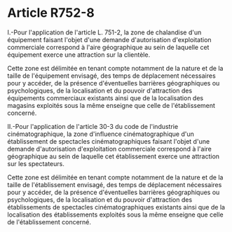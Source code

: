 # Article R752-8

I.-Pour l'application de l'article L. 751-2, la zone de chalandise d'un équipement faisant l'objet d'une demande d'autorisation d'exploitation commerciale correspond à l'aire géographique au sein de laquelle cet équipement exerce une attraction sur la clientèle.

Cette zone est délimitée en tenant compte notamment de la nature et de la taille de l'équipement envisagé, des temps de déplacement nécessaires pour y accéder, de la présence d'éventuelles barrières géographiques ou psychologiques, de la localisation et du pouvoir d'attraction des équipements commerciaux existants ainsi que de la localisation des magasins exploités sous la même enseigne que celle de l'établissement concerné.

II.-Pour l'application de l'article 30-3 du code de l'industrie cinématographique, la zone d'influence cinématographique d'un établissement de spectacles cinématographiques faisant l'objet d'une demande d'autorisation d'exploitation commerciale correspond à l'aire géographique au sein de laquelle cet établissement exerce une attraction sur les spectateurs.

Cette zone est délimitée en tenant compte notamment de la nature et de la taille de l'établissement envisagé, des temps de déplacement nécessaires pour y accéder, de la présence d'éventuelles barrières géographiques ou psychologiques, de la localisation et du pouvoir d'attraction des établissements de spectacles cinématographiques existants ainsi que de la localisation des établissements exploités sous la même enseigne que celle de l'établissement concerné.
